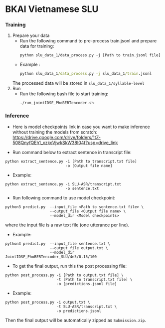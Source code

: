 # BKAI Vietnamese SLU

### Training 
1. Prepare your data
    - Run the following command to pre-process train.jsonl and prepare data for training:
        ```
        python slu_data_1/data_process.py -j [Path to train.jsonl file]
        ```
    - Example :
        ```cmd
        python slu_data_1/data_process.py -j slu_data_1/train.jsonl
        ```
    The processed data will be stored in `slu_data_1/syllable-level`
2. Run 
    - Run the following bash file to start training: 
        ```cmd
        ./run_jointIDSF_PhoBERTencoder.sh
        ```

### Inference
- Here is model checkpoints link in case you want to make inference without training the models from scratch: https://drive.google.com/drive/folders/1tZ-508QnyfQEh1_xzkoVjwkSkW38I04f?usp=drive_link


- Run command below to extract sentence in transcript file: 
```
python extract_sentence.py -i [Path to transcript.txt file] 
                           -o [Output file name]
```
- Example: 
```
python extract_sentence.py -i SLU-ASR/transcript.txt 
                           -o sentence.txt
```

- Run following command to use model checkpoint:
```
python3 predict.py  --input_file <Path to sentence.txt file> \
                    --output_file <Output file name> \
                    --model_dir <Model checkpoints>
```
where the input file is a raw text file (one utterance per line).

- Example: 
```
python3 predict.py  --input_file sentence.txt \
                    --output_file output.txt \
                    --model_dir JointIDSF_PhoBERTencoder_SLU/4e5/0.15/100
```
- To get the final output, run this the post processing file:
```
python post_process.py -i [Path to output.txt file] \
                       -t [Path to transcript.txt file] \
                       -o [predictions.jsonl file] 
```
- Example: 
```
python post_process.py -i output.txt \
                       -t SLU-ASR/transcript.txt \
                       -o predictions.jsonl 
```
Then the final output will be automatically zipped as `Submission.zip`.
